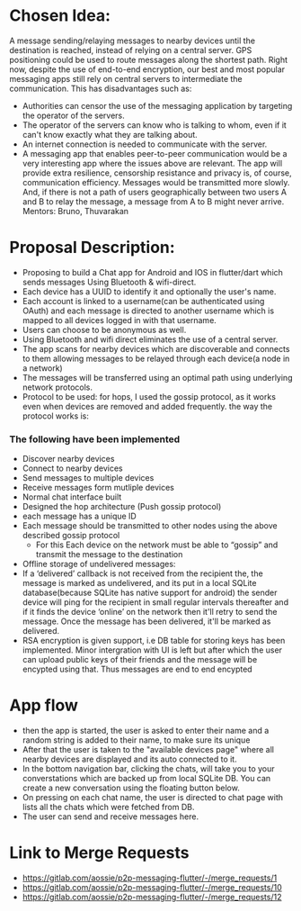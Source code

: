 

# Chosen Idea:
 A message sending/relaying messages to nearby devices until the destination is reached, instead of relying on a central server. GPS positioning could be used to route messages along the shortest path. Right now, despite the use of end-to-end encryption, our best and most popular messaging apps still rely on central servers to intermediate the communication. This has disadvantages such as:
* Authorities can censor the use of the messaging application by targeting the operator of the servers.
* The operator of the servers can know who is talking to whom, even if it can't know exactly what they are talking about.
* An internet connection is needed to communicate with the server.
* A messaging app that enables peer-to-peer communication would be a very interesting app where the issues above are relevant.
The app will provide extra resilience, censorship resistance and privacy is, of course, communication efficiency. Messages would be transmitted more slowly. And, if there is not a path of users geographically between two users A and B to relay the message, a message from A to B might never arrive.
Mentors: Bruno, Thuvarakan
 
# Proposal Description:
- Proposing to build a Chat app for Android and IOS in flutter/dart which sends messages Using Bluetooth & wifi-direct.
- Each device has a UUID to identify it and optionally the user's name.
- Each account is linked to a username(can be authenticated using OAuth)  and each message is directed to another username which is mapped to all devices logged in with that username.
- Users can choose to be anonymous as well.
- Using Bluetooth and wifi direct eliminates the use of a central server.
- The app scans for nearby devices which are discoverable and connects to them allowing messages to be relayed through each device(a node in a network)
- The messages will be transferred using an optimal path using underlying network protocols.
- Protocol to be used:  for hops, I used the gossip protocol, as it works even when devices are removed and added frequently.
	the way the protocol works is:
### The following have been implemented

- Discover nearby devices
- Connect to nearby devices
- Send messages to multiple devices
- Receive messages form mutliple devices
- Normal chat interface built
 - Designed the hop architecture (Push gossip protocol)
 - each message has a unique  ID
 - Each message should be transmitted to other nodes using the above described gossip protocol
     - For this Each device on the network must be able to “gossip”  and transmit the message to the destination
 - Offline storage of undelivered messages: 
 - If a ‘delivered’ callback is not received from the recipient the, the message is marked as undelivered, and its put in a local SQLite database(because SQLite has native support for android)
 the sender device will ping for the recipient in small regular intervals thereafter and if it finds the device ‘online’ on the network then it'll retry to send the message.
 Once the message has been delivered, it'll be marked as delivered.
 - RSA encryption is given support, i.e DB table for storing keys has been implemented. Minor intergration with UI is left but after which the user can upload public keys of their friends and the message will be encypted using that. Thus messages are end to end encypted

# App flow
- then the app is started, the user is asked to enter their name and a random string is added to their name, to make sure its unique
- After that the user is taken to the "available devices page" where all nearby devices are displayed and its auto connected to it. 
- In the bottom navigation bar, clicking the chats, will take you to your converstations which are backed up from local SQLite DB. You can create a new conversation using the floating button below. 
- On pressing on each chat name, the user is directed to chat page with lists all the chats which were fetched from DB.
- The user can send and receive messages here.

# Link to Merge Requests

- https://gitlab.com/aossie/p2p-messaging-flutter/-/merge_requests/1
- https://gitlab.com/aossie/p2p-messaging-flutter/-/merge_requests/10
- https://gitlab.com/aossie/p2p-messaging-flutter/-/merge_requests/12
 
